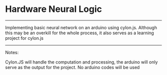 # Hardware Neural Logic

--------

Implementing basic neural network on an arduino using cylon.js. Although this may be an overkill for the whole process, it also serves as a learning project for cylon.js

---------

Notes:

Cylon.JS will handle the computation and processing, the arduino will only serve as the output for the project. No arduino codes will be used
